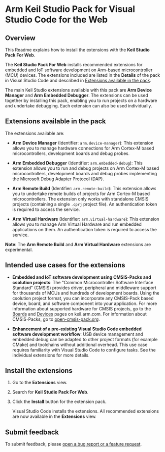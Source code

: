 # Arm Keil Studio Pack for Visual Studio Code for the Web

## Overview

This Readme explains how to install the extensions with the **Keil Studio Pack For Web**.

The **Keil Studio Pack For Web** installs recommended extensions for embedded and IoT software development on Arm-based microcontroller (MCU) devices. The extensions included are listed in the **Details** of the pack in Visual Studio Code and described in [Extensions available in the pack](#extensions-available-in-the-pack). 

The main Keil Studio extensions available with this pack are **Arm Device Manager** and **Arm Embedded Debugger**. The extensions can be used together by installing this pack, enabling you to run projects on a hardware and undertake debugging. Each extension can also be used individually.

## Extensions available in the pack

The extensions available are:

- **Arm Device Manager** (Identifier: `arm.device-manager`): This extension allows you to manage hardware connections for Arm Cortex-M based microcontrollers, development boards and debug probes.

- **Arm Embedded Debugger** (Identifier: `arm.embedded-debug`): This extension allows you to run and debug projects on Arm Cortex-M based microcontrollers, development boards and debug probes implementing the Microsoft Debug Adapter Protocol (DAP).

- **Arm Remote Build** (Identifier: `arm.remote-build`): This extension allows you to undertake remote builds of projects for Arm Cortex-M based microcontrollers. The extension only works with standalone CMSIS projects (containing a single `.cprj` project file). An authentication token is required to access the service.

- **Arm Virtual Hardware** (Identifier: `arm.virtual-hardware`): This extension allows you to manage Arm Virtual Hardware and run embedded applications on them. An authentication token is required to access the service.

**Note**: The **Arm Remote Build** and **Arm Virtual Hardware** extensions are experimental.

## Intended use cases for the extensions

- **Embedded and IoT software development using CMSIS-Packs and csolution projects**: The "Common Microcontroller Software Interface Standard" (CMSIS) provides driver, peripheral and middleware support for thousands of MCUs and hundreds of development boards. Using the csolution project format, you can incorporate any CMSIS-Pack based device, board, and software component into your application. For more information about supported hardware for CMSIS projects, go to the [Boards](https://www.keil.arm.com/boards/) and [Devices](https://www.keil.arm.com/devices/) pages on keil.arm.com. For information about CMSIS-Packs, go to [open-cmsis-pack.org](https://www.open-cmsis-pack.org/index.html).

- **Enhancement of a pre-existing Visual Studio Code embedded software development workflow**: USB device management and embedded debug can be adapted to other project formats (for example CMake) and toolchains without additional overhead. This use case requires familiarity with Visual Studio Code to configure tasks. See the individual extensions for more details.

## Install the extensions

1. Go to the **Extensions** view.

1. Search for **Keil Studio Pack For Web**.

1. Click the **Install** button for the extension pack.

    Visual Studio Code installs the extensions. All recommended extensions are now available in the **Extensions** view.

## Submit feedback

To submit feedback, please [open a bug report or a feature request](https://github.com/Arm-Software/vscode-keil-studio-pack/issues/new/choose).

